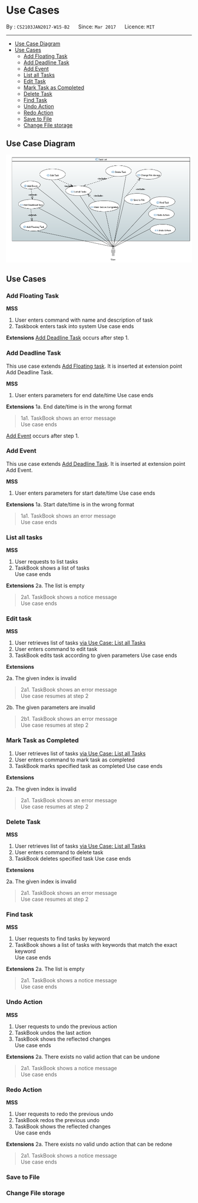 # Use Cases

By : `CS2103JAN2017-W15-B2`  &nbsp;&nbsp;&nbsp;&nbsp; Since: `Mar 2017`  &nbsp;&nbsp;&nbsp;&nbsp; Licence: `MIT`

---

- [Use Case Diagram](#use-case-diagram)
- [Use Cases](#use-cases-1)
    - [Add Floating Task](#add-floating-task)
    - [Add Deadline Task](#add-deadline-task)
    - [Add Event](#add-event)
    - [List all Tasks](#list-all-tasks)
    - [Edit Task](#edit-task)
    - [Mark Task as Completed](#mark-task-as-completed)
    - [Delete Task](#delete-task)
    - [Find Task](#find-task)
    - [Undo Action](#undo-action)
    - [Redo Action](#redo-action)
    - [Save to File](#save-to-file)
    - [Change File storage](#change-file-storage)

## Use Case Diagram

![Use Case Diagram](diagrams/Use_Case_Diagram.PNG)

## Use Cases

### Add Floating Task

**MSS**

1. User enters command with name and description of task
2. Taskbook enters task into system
Use case ends

**Extensions**
[Add Deadline Task](#add-deadline-task) occurs after step 1.

### Add Deadline Task
This use case extends [Add Floating task](#add-floating-task). It is inserted at extension point Add Deadline Task.

**MSS**

1. User enters parameters for end date/time
Use case ends

**Extensions**
1a. End date/time is in the wrong format
> 1a1. TaskBook shows an error message <br>
  Use case ends

[Add Event](#add-event) occurs after step 1.

### Add Event

This use case extends [Add Deadline Task](#add-deadline-task). It is inserted at extension point Add Event.

**MSS**

1. User enters parameters for start date/time
Use case ends

**Extensions**
1a. Start date/time is in the wrong format
> 1a1. TaskBook shows an error message <br>
  Use case ends

### List all tasks

**MSS**

1. User requests to list tasks
2. TaskBook shows a list of tasks <br>
Use case ends

**Extensions**
2a. The list is empty
> 2a1. TaskBook shows a notice message <br>
  Use case ends

### Edit task

**MSS**

1. User retrieves list of tasks [via Use Case: List all Tasks](#list-all-tasks)
2. User enters command to edit task
3. TaskBook edits task according to given parameters
Use case ends

**Extensions**

2a. The given index is invalid

> 2a1. TaskBook shows an error message <br>
  Use case resumes at step 2

2b. The given parameters are invalid

 > 2b1. TaskBook shows an error message <br>
  Use case resumes at step 2

### Mark Task as Completed

1. User retrieves list of tasks [via Use Case: List all Tasks](#list-all-tasks)
2. User enters command to mark task as completed
3. TaskBook marks specified task as completed
Use case ends

**Extensions**

2a. The given index is invalid

> 2a1. TaskBook shows an error message <br>
  Use case resumes at step 2

### Delete Task

**MSS**

1. User retrieves list of tasks [via Use Case: List all Tasks](#list-all-tasks)
2. User enters command to delete task
3. TaskBook deletes specified task
Use case ends

**Extensions**

2a. The given index is invalid

> 2a1. TaskBook shows an error message <br>
  Use case resumes at step 2

### Find task

**MSS**

1. User requests to find tasks by keyword
2. TaskBook shows a list of tasks with keywords that match the exact keyword <br>
Use case ends

**Extensions**
2a. The list is empty
> 2a1. TaskBook shows a notice message <br>
  Use case ends

### Undo Action

**MSS**

1. User requests to undo the previous action
2. TaskBook undos the last action
3. TaskBook shows the reflected changes <br>
Use case ends

**Extensions**
2a. There exists no valid action that can be undone
> 2a1. TaskBook shows a notice message <br>
  Use case ends

### Redo Action

**MSS**

1. User requests to redo the previous undo
2. TaskBook redos the previous undo
3. TaskBook shows the reflected changes <br>
Use case ends

**Extensions**
2a. There exists no valid undo action that can be redone
> 2a1. TaskBook shows a notice message <br>
  Use case ends

### Save to File

### Change File storage
